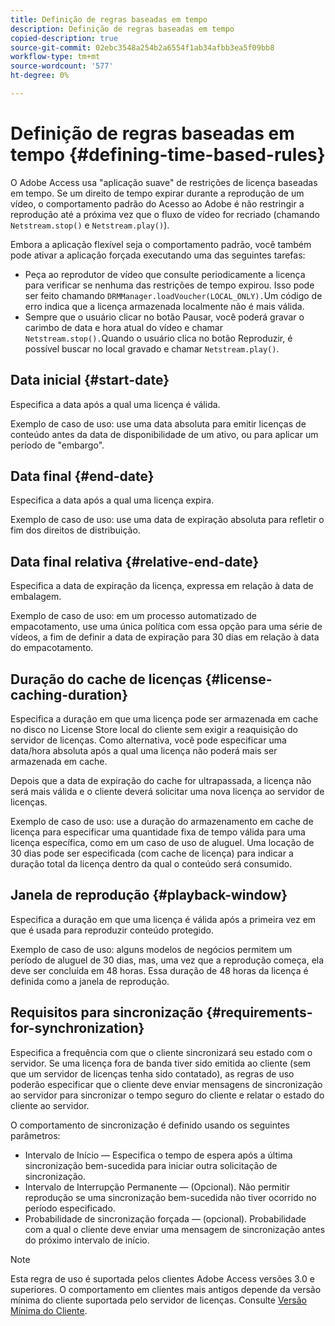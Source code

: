 ```yaml
---
title: Definição de regras baseadas em tempo
description: Definição de regras baseadas em tempo
copied-description: true
source-git-commit: 02ebc3548a254b2a6554f1ab34afbb3ea5f09bb8
workflow-type: tm+mt
source-wordcount: '577'
ht-degree: 0%

---
```


# Definição de regras baseadas em tempo {#defining-time-based-rules}

O Adobe Access usa &quot;aplicação suave&quot; de restrições de licença baseadas em tempo. Se um direito de tempo expirar durante a reprodução de um vídeo, o comportamento padrão do Acesso ao Adobe é não restringir a reprodução até a próxima vez que o fluxo de vídeo for recriado (chamando `Netstream.stop()` e `Netstream.play()`).

Embora a aplicação flexível seja o comportamento padrão, você também pode ativar a aplicação forçada executando uma das seguintes tarefas:

* Peça ao reprodutor de vídeo que consulte periodicamente a licença para verificar se nenhuma das restrições de tempo expirou. Isso pode ser feito chamando `DRMManager.loadVoucher(LOCAL_ONLY).`Um código de erro indica que a licença armazenada localmente não é mais válida.
* Sempre que o usuário clicar no botão Pausar, você poderá gravar o carimbo de data e hora atual do vídeo e chamar `Netstream.stop().`Quando o usuário clica no botão Reproduzir, é possível buscar no local gravado e chamar `Netstream.play()`.

## Data inicial {#start-date}

Especifica a data após a qual uma licença é válida.

Exemplo de caso de uso: use uma data absoluta para emitir licenças de conteúdo antes da data de disponibilidade de um ativo, ou para aplicar um período de &quot;embargo&quot;.

## Data final {#end-date}

Especifica a data após a qual uma licença expira.

Exemplo de caso de uso: use uma data de expiração absoluta para refletir o fim dos direitos de distribuição.

## Data final relativa {#relative-end-date}

Especifica a data de expiração da licença, expressa em relação à data de embalagem.

Exemplo de caso de uso: em um processo automatizado de empacotamento, use uma única política com essa opção para uma série de vídeos, a fim de definir a data de expiração para 30 dias em relação à data do empacotamento.

## Duração do cache de licenças {#license-caching-duration}

Especifica a duração em que uma licença pode ser armazenada em cache no disco no License Store local do cliente sem exigir a reaquisição do servidor de licenças. Como alternativa, você pode especificar uma data/hora absoluta após a qual uma licença não poderá mais ser armazenada em cache.

Depois que a data de expiração do cache for ultrapassada, a licença não será mais válida e o cliente deverá solicitar uma nova licença ao servidor de licenças.

Exemplo de caso de uso: use a duração do armazenamento em cache de licença para especificar uma quantidade fixa de tempo válida para uma licença específica, como em um caso de uso de aluguel. Uma locação de 30 dias pode ser especificada (com cache de licença) para indicar a duração total da licença dentro da qual o conteúdo será consumido.

## Janela de reprodução {#playback-window}

Especifica a duração em que uma licença é válida após a primeira vez em que é usada para reproduzir conteúdo protegido.

Exemplo de caso de uso: alguns modelos de negócios permitem um período de aluguel de 30 dias, mas, uma vez que a reprodução começa, ela deve ser concluída em 48 horas. Essa duração de 48 horas da licença é definida como a janela de reprodução.

## Requisitos para sincronização {#requirements-for-synchronization}

Especifica a frequência com que o cliente sincronizará seu estado com o servidor. Se uma licença fora de banda tiver sido emitida ao cliente (sem que um servidor de licenças tenha sido contatado), as regras de uso poderão especificar que o cliente deve enviar mensagens de sincronização ao servidor para sincronizar o tempo seguro do cliente e relatar o estado do cliente ao servidor.

O comportamento de sincronização é definido usando os seguintes parâmetros:

* Intervalo de Início — Especifica o tempo de espera após a última sincronização bem-sucedida para iniciar outra solicitação de sincronização.
* Intervalo de Interrupção Permanente — (Opcional). Não permitir reprodução se uma sincronização bem-sucedida não tiver ocorrido no período especificado.
* Probabilidade de sincronização forçada — (opcional). Probabilidade com a qual o cliente deve enviar uma mensagem de sincronização antes do próximo intervalo de início.

>[!NOTE]
>
>Esta regra de uso é suportada pelos clientes Adobe Access versões 3.0 e superiores. O comportamento em clientes mais antigos depende da versão mínima do cliente suportada pelo servidor de licenças. Consulte [Versão Mínima do Cliente](../../../../aaxs-protecting-content/content-implementing-the-license-server/content-handling-license-reqs/content-minimum-client-version.md).
